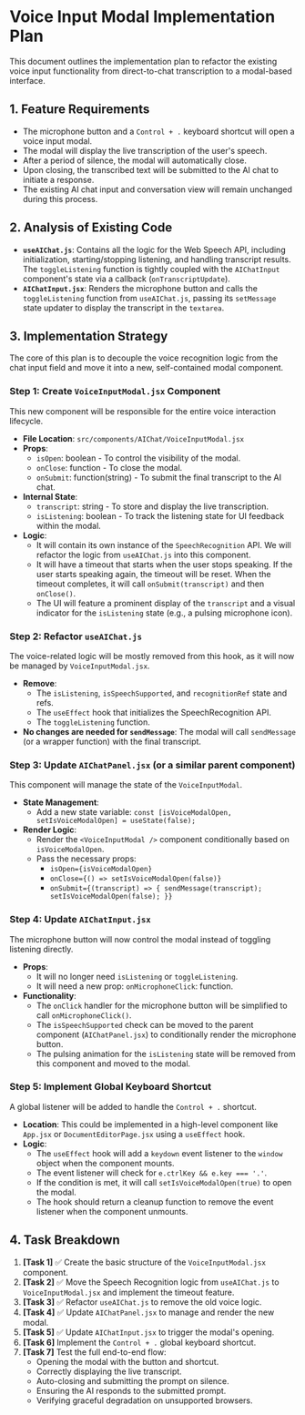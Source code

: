 
# Voice Input Modal Implementation Plan

This document outlines the implementation plan to refactor the existing voice input functionality from direct-to-chat transcription to a modal-based interface.

## 1. Feature Requirements

- The microphone button and a `Control + .` keyboard shortcut will open a voice input modal.
- The modal will display the live transcription of the user's speech.
- After a period of silence, the modal will automatically close.
- Upon closing, the transcribed text will be submitted to the AI chat to initiate a response.
- The existing AI chat input and conversation view will remain unchanged during this process.

## 2. Analysis of Existing Code

- **`useAIChat.js`**: Contains all the logic for the Web Speech API, including initialization, starting/stopping listening, and handling transcript results. The `toggleListening` function is tightly coupled with the `AIChatInput` component's state via a callback (`onTranscriptUpdate`).
- **`AIChatInput.jsx`**: Renders the microphone button and calls the `toggleListening` function from `useAIChat.js`, passing its `setMessage` state updater to display the transcript in the `textarea`.

## 3. Implementation Strategy

The core of this plan is to decouple the voice recognition logic from the chat input field and move it into a new, self-contained modal component.

### Step 1: Create `VoiceInputModal.jsx` Component

This new component will be responsible for the entire voice interaction lifecycle.

- **File Location**: `src/components/AIChat/VoiceInputModal.jsx`
- **Props**:
  - `isOpen`: boolean - To control the visibility of the modal.
  - `onClose`: function - To close the modal.
  - `onSubmit`: function(string) - To submit the final transcript to the AI chat.
- **Internal State**:
  - `transcript`: string - To store and display the live transcription.
  - `isListening`: boolean - To track the listening state for UI feedback within the modal.
- **Logic**:
  - It will contain its own instance of the `SpeechRecognition` API. We will refactor the logic from `useAIChat.js` into this component.
  - It will have a timeout that starts when the user stops speaking. If the user starts speaking again, the timeout will be reset. When the timeout completes, it will call `onSubmit(transcript)` and then `onClose()`.
  - The UI will feature a prominent display of the `transcript` and a visual indicator for the `isListening` state (e.g., a pulsing microphone icon).

### Step 2: Refactor `useAIChat.js`

The voice-related logic will be mostly removed from this hook, as it will now be managed by `VoiceInputModal.jsx`.

- **Remove**:
  - The `isListening`, `isSpeechSupported`, and `recognitionRef` state and refs.
  - The `useEffect` hook that initializes the SpeechRecognition API.
  - The `toggleListening` function.
- **No changes are needed for `sendMessage`**: The modal will call `sendMessage` (or a wrapper function) with the final transcript.

### Step 3: Update `AIChatPanel.jsx` (or a similar parent component)

This component will manage the state of the `VoiceInputModal`.

- **State Management**:
  - Add a new state variable: `const [isVoiceModalOpen, setIsVoiceModalOpen] = useState(false);`
- **Render Logic**:
  - Render the `<VoiceInputModal />` component conditionally based on `isVoiceModalOpen`.
  - Pass the necessary props:
    - `isOpen={isVoiceModalOpen}`
    - `onClose={() => setIsVoiceModalOpen(false)}`
    - `onSubmit={(transcript) => { sendMessage(transcript); setIsVoiceModalOpen(false); }}`

### Step 4: Update `AIChatInput.jsx`

The microphone button will now control the modal instead of toggling listening directly.

- **Props**:
  - It will no longer need `isListening` or `toggleListening`.
  - It will need a new prop: `onMicrophoneClick`: function.
- **Functionality**:
  - The `onClick` handler for the microphone button will be simplified to call `onMicrophoneClick()`.
  - The `isSpeechSupported` check can be moved to the parent component (`AIChatPanel.jsx`) to conditionally render the microphone button.
  - The pulsing animation for the `isListening` state will be removed from this component and moved to the modal.

### Step 5: Implement Global Keyboard Shortcut

A global listener will be added to handle the `Control + .` shortcut.

- **Location**: This could be implemented in a high-level component like `App.jsx` or `DocumentEditorPage.jsx` using a `useEffect` hook.
- **Logic**:
  - The `useEffect` hook will add a `keydown` event listener to the `window` object when the component mounts.
  - The event listener will check for `e.ctrlKey && e.key === '.'`.
  - If the condition is met, it will call `setIsVoiceModalOpen(true)` to open the modal.
  - The hook should return a cleanup function to remove the event listener when the component unmounts.

## 4. Task Breakdown

1.  **[Task 1]** ✅ Create the basic structure of the `VoiceInputModal.jsx` component.
2.  **[Task 2]** ✅ Move the Speech Recognition logic from `useAIChat.js` to `VoiceInputModal.jsx` and implement the timeout feature.
3.  **[Task 3]** ✅ Refactor `useAIChat.js` to remove the old voice logic.
4.  **[Task 4]** ✅ Update `AIChatPanel.jsx` to manage and render the new modal.
5.  **[Task 5]** ✅ Update `AIChatInput.jsx` to trigger the modal's opening.
6.  **[Task 6]** Implement the `Control + .` global keyboard shortcut.
7.  **[Task 7]** Test the full end-to-end flow:
    -   Opening the modal with the button and shortcut.
    -   Correctly displaying the live transcript.
    -   Auto-closing and submitting the prompt on silence.
    -   Ensuring the AI responds to the submitted prompt.
    -   Verifying graceful degradation on unsupported browsers. 
